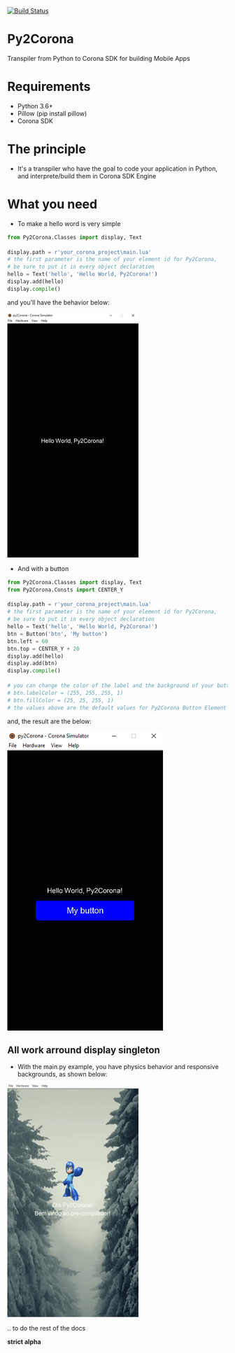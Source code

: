 [![Build Status](https://www.travis-ci.org/Ronald-TR/Py2Corona.svg?branch=master)](https://www.travis-ci.org/Ronald-TR/Py2Corona)
# Py2Corona
Transpiler from Python to Corona SDK for building Mobile Apps

# Requirements 
* Python 3.6+
* Pillow (pip install pillow)
* Corona SDK

# The principle
* It's a transpiler who have the goal to code your application in Python, and interprete/build them in Corona SDK Engine

# What you need
* To make a hello word is very simple

```Python
from Py2Corona.Classes import display, Text

display.path = r'your_corona_project\main.lua'
# the first parameter is the name of your element id for Py2Corona,
# be sure to put it in every object declaration
hello = Text('hello', 'Hello World, Py2Corona!')
display.add(hello)
display.compile()

```

  and you'll have the behavior below:
  
![helloworld.png](https://github.com/Ronald-TR/Py2Corona/blob/master/examples/helloworld.png)


* And with a button

```Python
from Py2Corona.Classes import display, Text
from Py2Corona.Consts import CENTER_Y

display.path = r'your_corona_project\main.lua'
# the first parameter is the name of your element id for Py2Corona,
# be sure to put it in every object declaration
hello = Text('hello', 'Hello World, Py2Corona!')
btn = Button('btn', 'My button')
btn.left = 60
btn.top = CENTER_Y + 20
display.add(hello)
display.add(btn)
display.compile()

# you can change the color of the label and the background of your button passing a tuple in RGBA color
# btn.labelColor = (255, 255, 255, 1)
# btn.fillColor = (25, 25, 255, 1)
# the values above are the default values for Py2Corona Button Element
```

  and, the result are the below:
  
![helloworld.png](https://github.com/Ronald-TR/Py2Corona/blob/master/examples/helloworld_with_button.png)

## All work arround display singleton


* With the main.py example, you have physics behavior and responsive backgrounds, as shown below:

![py2corona_example](https://github.com/Ronald-TR/Py2Corona/blob/master/examples/main_example.gif)

.. to do the rest of the docs

**strict alpha**
